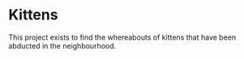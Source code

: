 # Kittens

This project exists to find the whereabouts of kittens that have been
abducted in the neighbourhood.
